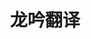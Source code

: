 ﻿---
id: 146
title: "龙吟翻译"
weight: 146
version: "1.0.2"
updateTime: "2024-04-10T17:37:25"
debName: "http://app.loongapps.cn:8090/upload/file/interpreter-depend_1.0.2_loongarch64.deb"
debSize: "2.9MB"
command: "/usr/local/longyin/interpreter"
---
